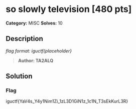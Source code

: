 # so slowly television [480 pts]

**Category:** MISC
**Solves:** 10

## Description

*flag format: iguctf{placeholder}*

>**Author: TA2ALQ**

## Solution

### Flag
iguctf{YaV4s_Y4y1Nim1Zi_1zL3D1GiN1z_1c1N_T3sEkKurL3R}
